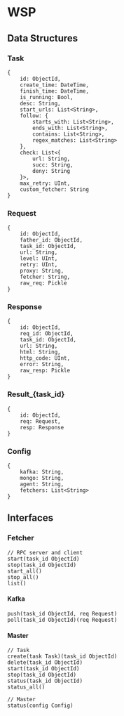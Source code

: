 WSP
===

Data Structures
---

### Task

```
{
	id: ObjectId,
	create_time: DateTime,
	finish_time: DateTime,
	is_running: Bool,
	desc: String,
	start_urls: List<String>,
	follow: {
		starts_with: List<String>,
		ends_with: List<String>,
		contains: List<String>,
		regex_matches: List<String>
	},
	check: List<{
		url: String,
		succ: String,
		deny: String
	}>,
	max_retry: UInt,
	custom_fetcher: String
}
```

### Request

```
{
	id: ObjectId,
	father_id: ObjectId,
	task_id: ObjectId,
	url: String,
	level: UInt,
	retry: UInt,
	proxy: String,
	fetcher: String,
	raw_req: Pickle
}
```

### Response

```
{
	id: ObjectId,
	req_id: ObjectId,	
	task_id: ObjectId,
	url: String,
	html: String,
	http_code: UInt,
	error: String,
	raw_resp: Pickle
}
```

### Result_{task_id}

```
{
	id: ObjectId,
	req: Request,
	resp: Response
}
```

### Config

```
{
	kafka: String,
	mongo: String,
	agent: String,
	fetchers: List<String>
}
```

Interfaces
---

### Fetcher

```
// RPC server and client
start(task_id ObjectId) 
stop(task_id ObjectId)
start_all() 
stop_all()
list()
```

#### Kafka

```
push(task_id ObjectId, req Request)
poll(task_id ObjectId)(req Request)
```

#### Master

```
// Task
create(task Task)(task_id ObjectId) 
delete(task_id ObjectId)
start(task_id ObjectId) 
stop(task_id ObjectId)
status(task_id ObjectId)
status_all()

// Master
status(config Config)
```
